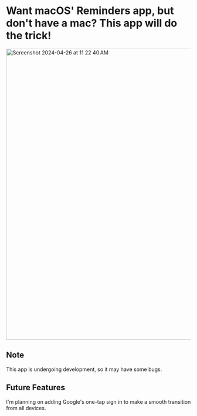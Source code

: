 # Want macOS' Reminders app, but don't have a mac? This app will do the trick!

<img width="796" alt="Screenshot 2024-04-26 at 11 22 40 AM" src="https://github.com/avalenzo1/AppleRemindersClone/assets/94491552/306adf43-ac07-4d68-a3f6-05ef3e242e75">

## Note
This app is undergoing development, so it may have some bugs.

## Future Features
I'm planning on adding Google's one-tap sign in to make a smooth transition from all devices.

